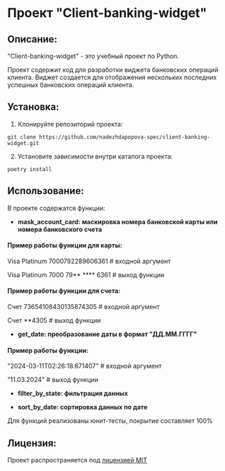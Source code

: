 # Проект "Client-banking-widget"

## Описание:

"Client-banking-widget" - это учебный проект по Python. 

Проект содержит код для разработки виджета банковских операций клиента. 
Виджет создается для отображения нескольких последних успешных банковских операций клиента.


## Установка:

1. Клонируйте репозиторий проекта:
````
git clone https://github.com/nadezhdapopova-spec/client-banking-widget.git
````
2. Установите зависимости внутри каталога проекта:
````
poetry install
````

## Использование:

В проекте содержатся функции:

* **mask_account_card: маскировка номера банковской карты или номера банковского счета**

#### Пример работы функции для карты:

Visa Platinum 7000792289606361  # входной аргумент

Visa Platinum 7000 79** **** 6361  # выход функции

#### Пример работы функции для счета:

Счет 73654108430135874305  # входной аргумент

Счет **4305  # выход функции

* **get_date: преобразование даты в формат "ДД.ММ.ГГГГ"**
  
#### Пример работы функции:

"2024-03-11T02:26:18.671407"  # входной аргумент

"11.03.2024"  # выход функции

* **filter_by_state: фильтрация данных**

* **sort_by_date: сортировка данных по дате**

Для функций реализованы юнит-тесты, покрытие составляет 100%

## Лицензия:

Проект распространяется под [лицензией MIT](https://github.com/nadezhdapopova-spec/client-banking-widget/blob/main/LICENSE)
